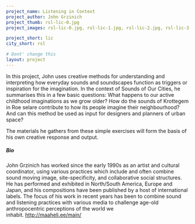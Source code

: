 ```yaml
---
project_name: Listening in Context
project_author: John Grzinich
project_thumb: rsl-lic-0.jpg
project_images: rsl-lic-0.jpg, rsl-lic-1.jpg, rsl-lic-2.jpg, rsl-lic-3.jpg

project_short: lic
city_short: rsl

# Dont' change this
layout: project
---
```


In this project, John uses creative methods for understanding and interpreting how everyday sounds and soundscapes function as triggers or inspiration for the imagination.  In the context of Sounds of Our Cities, he summa­rises this in a few basic questions: What happens to our active childhood imaginations as we grow older? How do the sounds of Krottegem in Roe­ selare contribute to how its people imagine their neighbourhood? And can this method be used as input for designers and planners of urban space?

The materials he gathers from these simple exer­cises will form the basis of his own creative res­ponse and output.

##### Bio
John Grzinich has worked since the early 1990s as an artist and cultural coordinator, using various practices which include and often combine sound moving image, site-specificity, and collaborative social structures. He has performed and exhibited in North/South America, Europe and Japan, and his compositions have been published by a host of international labels. The focus of his work in recent years has been to combine sound and listening practices with various media to challenge age-old anthropocentric perceptions of the world we inhabit. <http://maaheli.ee/main/>